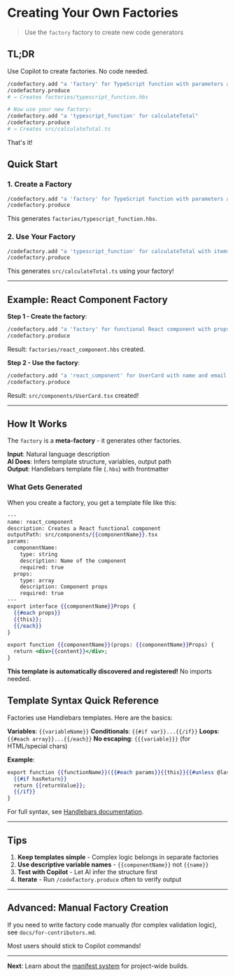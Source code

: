 # Creating Your Own Factories

> Use the `factory` factory to create new code generators

## TL;DR

Use Copilot to create factories. No code needed.

```bash
/codefactory.add "a 'factory' for TypeScript function with parameters and return type"
/codefactory.produce
# → Creates factories/typescript_function.hbs

# Now use your new factory:
/codefactory.add "a 'typescript_function' for calculateTotal"
/codefactory.produce
# → Creates src/calculateTotal.ts
```

That's it!

## Quick Start

### 1. Create a Factory

```bash
/codefactory.add "a 'factory' for TypeScript function with parameters and return type"
/codefactory.produce
```

This generates `factories/typescript_function.hbs`.

### 2. Use Your Factory

```bash
/codefactory.add "a 'typescript_function' for calculateTotal with items array parameter"
/codefactory.produce
```

This generates `src/calculateTotal.ts` using your factory!

---

## Example: React Component Factory

**Step 1 - Create the factory**:

```bash
/codefactory.add "a 'factory' for functional React component with props interface and component body"
/codefactory.produce
```

Result: `factories/react_component.hbs` created.

**Step 2 - Use the factory**:

```bash
/codefactory.add "a 'react_component' for UserCard with name and email props"
/codefactory.produce
```

Result: `src/components/UserCard.tsx` created!

---

## How It Works

The `factory` is a **meta-factory** - it generates other factories.

**Input**: Natural language description  
**AI Does**: Infers template structure, variables, output path  
**Output**: Handlebars template file (`.hbs`) with frontmatter

### What Gets Generated

When you create a factory, you get a template file like this:

```handlebars
---
name: react_component
description: Creates a React functional component
outputPath: src/components/{{componentName}}.tsx
params:
  componentName:
    type: string
    description: Name of the component
    required: true
  props:
    type: array
    description: Component props
    required: true
---
export interface {{componentName}}Props {
  {{#each props}}
  {{this}};
  {{/each}}
}

export function {{componentName}}(props: {{componentName}}Props) {
  return <div>{{content}}</div>;
}
```

**This template is automatically discovered and registered!** No imports needed.

## Template Syntax Quick Reference

Factories use Handlebars templates. Here are the basics:

**Variables**: `{{variableName}}`
**Conditionals**: `{{#if var}}...{{/if}}`
**Loops**: `{{#each array}}...{{/each}}`
**No escaping**: `{{{variable}}}` (for HTML/special chars)

**Example**:
```handlebars
export function {{functionName}}({{#each params}}{{this}}{{#unless @last}}, {{/unless}}{{/each}}) {
  {{#if hasReturn}}
  return {{returnValue}};
  {{/if}}
}
```

For full syntax, see [Handlebars documentation](https://handlebarsjs.com/).

---

## Tips

1. **Keep templates simple** - Complex logic belongs in separate factories
2. **Use descriptive variable names** - `{{componentName}}` not `{{name}}`
3. **Test with Copilot** - Let AI infer the structure first
4. **Iterate** - Run `/codefactory.produce` often to verify output

---

## Advanced: Manual Factory Creation

If you need to write factory code manually (for complex validation logic), see `docs/for-contributors.md`.

Most users should stick to Copilot commands!

---

**Next**: Learn about the [manifest system](./manifest-system.md) for project-wide builds.

